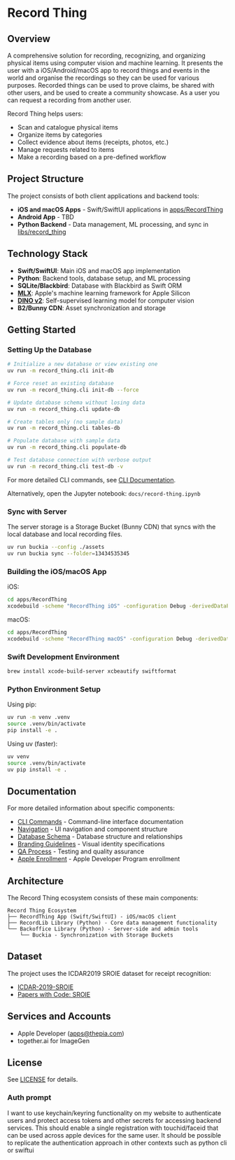 # Record Thing

## Overview

A comprehensive solution for recording, recognizing, and organizing physical items using computer vision and machine learning. It presents the user with a iOS/Android/macOS app to record things and events in the world and organise the recordings so they can be used for various purposes.
Recorded things can be used to prove claims, be shared with other users, and be used to create a community showcase. As a user you can request a recording from another user.

Record Thing helps users:

- Scan and catalogue physical items
- Organize items by categories
- Collect evidence about items (receipts, photos, etc.)
- Manage requests related to items
- Make a recording based on a pre-defined workflow

## Project Structure

The project consists of both client applications and backend tools:

- **iOS and macOS Apps** - Swift/SwiftUI applications in [apps/RecordThing](apps/RecordThing)
- **Android App** - TBD
- **Python Backend** - Data management, ML processing, and sync in [libs/record_thing](libs/record_thing)

## Technology Stack

- **Swift/SwiftUI**: Main iOS and macOS app implementation
- **Python**: Backend tools, database setup, and ML processing
- **SQLite/Blackbird**: Database with Blackbird as Swift ORM
- **[MLX](https://github.com/ml-explore/mlx)**: Apple's machine learning framework for Apple Silicon
- **[DINO v2](https://huggingface.co/mlx-vision/vit_small_patch14_518.dinov2-mlxim)**: Self-supervised learning model for computer vision
- **B2/Bunny CDN**: Asset synchronization and storage

## Getting Started

### Setting Up the Database

```bash
# Initialize a new database or view existing one
uv run -m record_thing.cli init-db

# Force reset an existing database
uv run -m record_thing.cli init-db --force

# Update database schema without losing data
uv run -m record_thing.cli update-db

# Create tables only (no sample data)
uv run -m record_thing.cli tables-db

# Populate database with sample data
uv run -m record_thing.cli populate-db

# Test database connection with verbose output
uv run -m record_thing.cli test-db -v
```

For more detailed CLI commands, see [CLI Documentation](docs/CLI.md).

Alternatively, open the Jupyter notebook: `docs/record-thing.ipynb`

### Sync with Server

The server storage is a Storage Bucket (Bunny CDN) that syncs with the local database and local recording files.

```bash
uv run buckia --config ./assets
uv run buckia sync --folder=13434535345
```

### Building the iOS/macOS App

iOS:

```bash
cd apps/RecordThing
xcodebuild -scheme "RecordThing iOS" -configuration Debug -derivedDataPath ./DerivedData -destination "platform=iOS Simulator,name=iPhone 14 Pro"
```

macOS:

```bash
cd apps/RecordThing
xcodebuild -scheme "RecordThing macOS" -configuration Debug -derivedDataPath ./DerivedData
```

### Swift Development Environment

```bash
brew install xcode-build-server xcbeautify swiftformat
```

### Python Environment Setup

Using pip:

```bash
uv run -m venv .venv
source .venv/bin/activate
pip install -e .
```

Using uv (faster):

```bash
uv venv
source .venv/bin/activate
uv pip install -e .
```

## Documentation

For more detailed information about specific components:

- [CLI Commands](docs/CLI.md) - Command-line interface documentation
- [Navigation](docs/navigation.md) - UI navigation and component structure
- [Database Schema](docs/DATABASE.md) - Database structure and relationships
- [Branding Guidelines](docs/BRANDING.md) - Visual identity specifications
- [QA Process](docs/QA.md) - Testing and quality assurance
- [Apple Enrollment](docs/apple_enrollment.md) - Apple Developer Program enrollment

## Architecture

The Record Thing ecosystem consists of these main components:

```
Record Thing Ecosystem
├── RecordThing App (Swift/SwiftUI) - iOS/macOS client
├── RecordLib Library (Python) - Core data management functionality
└── Backoffice Library (Python) - Server-side and admin tools
    └── Buckia - Synchronization with Storage Buckets
```

## Dataset

The project uses the ICDAR2019 SROIE dataset for receipt recognition:

- [ICDAR-2019-SROIE](https://github.com/zzzDavid/ICDAR-2019-SROIE)
- [Papers with Code: SROIE](https://paperswithcode.com/dataset/sroie)

## Services and Accounts

- Apple Developer (apps@thepia.com)
- together.ai for ImageGen

## License

See [LICENSE](LICENSE) for details.

### Auth prompt

I want to use keychain/keyring functionality on my website to authenticate users and protect access tokens and other secrets for accessing backend services. This should enable a single registration with touchid/faceid that can be used across apple devices for the same user. It should be possible to replicate the authentication approach in other contexts such as python cli or swiftui
